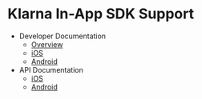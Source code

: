 # Klarna In-App SDK Support
* Developer Documentation
	* [Overview](https://developers.klarna.com/documentation/in-app/)
	* [iOS](https://developers.klarna.com/documentation/in-app/ios/)
	* [Android](https://developers.klarna.com/documentation/in-app/android/)
* API Documentation
	*  [iOS](https://htmlpreview.github.io/?https://github.com/klarna/klarna-mobile-sdk/blob/master/docs/ios/index.html)
	*  [Android](https://htmlpreview.github.io/?https://github.com/klarna/klarna-mobile-sdk/blob/master/docs/android/klarna-mobile-sdk/index.html)
